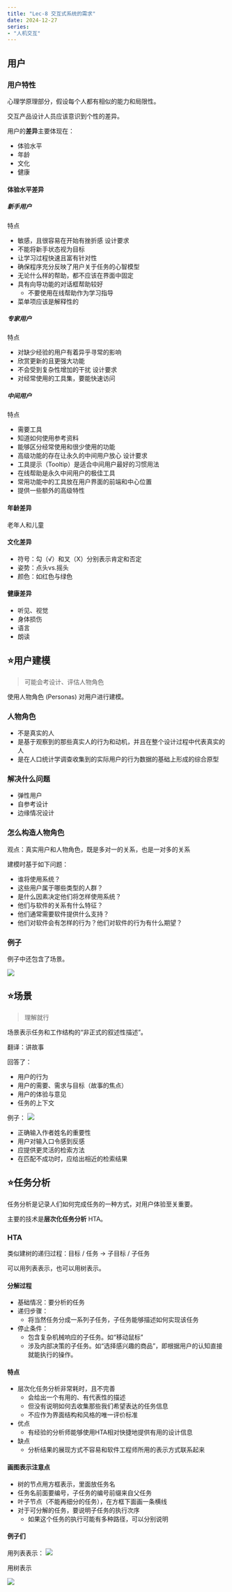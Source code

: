 ```yaml
---
title: "Lec-8 交互式系统的需求"
date: 2024-12-27
series: 
- "人机交互"
---
```


## 用户
### 用户特性
心理学原理部分，假设每个人都有相似的能力和局限性。

交互产品设计人员应该意识到个性的差异。

用户的**差异**主要体现在：
- 体验水平
- 年龄
- 文化
- 健康

#### 体验水平差异

##### 新手用户
特点
- 敏感，且很容易在开始有挫折感
设计要求
- 不能将新手状态视为目标
- 让学习过程快速且富有针对性
- 确保程序充分反映了用户关于任务的心智模型
- 无论什么样的帮助，都不应该在界面中固定
- 具有向导功能的对话框帮助较好
	- 不要使用在线帮助作为学习指导
- 菜单项应该是解释性的

##### 专家用户
特点
- 对缺少经验的用户有着异乎寻常的影响
- 欣赏更新的且更强大功能
- 不会受到复杂性增加的干扰
设计要求
- 对经常使用的工具集，要能快速访问

##### 中间用户
特点
- 需要工具
- 知道如何使用参考资料
- 能够区分经常使用和很少使用的功能
- 高级功能的存在让永久的中间用户放心
设计要求
- 工具提示（Tooltip）是适合中间用户最好的习惯用法
- 在线帮助是永久中间用户的极佳工具
- 常用功能中的工具放在用户界面的前端和中心位置
- 提供一些额外的高级特性

#### 年龄差异

老年人和儿童

#### 文化差异

- 符号：勾（√）和叉（X）分别表示肯定和否定
- 姿势：点头vs.摇头
- 颜色：如红色与绿色

#### 健康差异

- 听见、视觉
- 身体损伤
- 语言
- 朗读

## ⭐用户建模

> 可能会考设计、评估人物角色

使用人物角色 (Personas) 对用户进行建模。

### 人物角色

- 不是真实的人
- 是基于观察到的那些真实人的行为和动机，并且在整个设计过程中代表真实的人
- 是在人口统计学调查收集到的实际用户的行为数据的基础上形成的综合原型

### 解决什么问题

- 弹性用户
- 自参考设计
- 边缘情况设计

### 怎么构造人物角色

观点：真实用户和人物角色，既是多对一的关系，也是一对多的关系

建模时基于如下问题：
- 谁将使用系统？
- 这些用户属于哪些类型的人群？
- 是什么因素决定他们将怎样使用系统？
- 他们与软件的关系有什么特征？
- 他们通常需要软件提供什么支持？
- 他们对软件会有怎样的行为？他们对软件的行为有什么期望？

### 例子

例子中还包含了场景。

![](https://runzblog.oss-cn-hangzhou.aliyuncs.com/postimg/202501011101064.png)


## ⭐场景

> 理解就行

场景表示任务和工作结构的“非正式的叙述性描述”。

翻译：讲故事

回答了：
- 用户的行为
- 用户的需要、需求与目标（故事的焦点）
- 用户的体验与意见
- 任务的上下文

例子：
![](https://runzblog.oss-cn-hangzhou.aliyuncs.com/postimg/202501011105351.png)
- 正确输入作者姓名的重要性
- 用户对输入口令感到反感
- 应提供更灵活的检索方法
- 在匹配不成功时，应给出相近的检索结果

## ⭐任务分析

任务分析是记录人们如何完成任务的一种方式，对用户体验至关重要。

主要的技术是**层次化任务分析** HTA。

### HTA

类似建树的递归过程：目标 / 任务 -> 子目标 / 子任务

可以用列表表示，也可以用树表示。

#### 分解过程
- 基础情况：要分析的任务
- 递归步骤：
	- 将当然任务分成一系列子任务，子任务能够描述如何实现该任务
- 停止条件：
	- 包含复杂机械响应的子任务。如“移动鼠标”
	- 涉及内部决策的子任务。如“选择感兴趣的商品”，即根据用户的认知直接就能执行的操作。

#### 特点

- 层次化任务分析非常耗时，且不完善
	- 会给出一个有用的、有代表性的描述
	- 但没有说明如何去收集那些我们希望表达的任务信息
	- 不应作为界面结构和风格的唯一评价标准
- 优点
	- 有经验的分析师能够使用HTA相对快捷地提供有用的设计信息
- 缺点
	- 分析结果的展现方式不容易和软件工程师所用的表示方式联系起来

#### 画图表示注意点

- 树的节点用方框表示，里面放任务名
- 任务名前面要编号，子任务的编号前缀来自父任务
- 叶子节点（不能再细分的任务），在方框下面画一条横线
- 对于可分解的任务，要说明子任务的执行次序
	- 如果这个任务的执行可能有多种路径，可以分别说明

#### 例子们

用列表表示：
![](https://runzblog.oss-cn-hangzhou.aliyuncs.com/postimg/202501011135979.png)

用树表示

![](https://runzblog.oss-cn-hangzhou.aliyuncs.com/postimg/202501011136646.png)